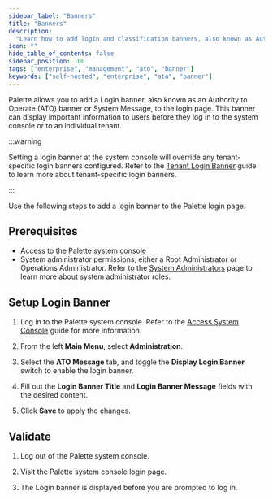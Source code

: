 ```yaml
---
sidebar_label: "Banners"
title: "Banners"
description:
  "Learn how to add login and classification banners, also known as Authority to Operate (ATO) banners, in Palette."
icon: ""
hide_table_of_contents: false
sidebar_position: 100
tags: ["enterprise", "management", "ato", "banner"]
keywords: ["self-hosted", "enterprise", "ato", "banner"]
---
```


Palette allows you to add a Login banner, also known as an Authority to Operate (ATO) banner or System Message, to the
login page. This banner can display important information to users before they log in to the system console or to an
individual tenant.

:::warning

Setting a login banner at the system console will override any tenant-specific login banners configured. Refer to the
[Tenant Login Banner](../../tenant-settings/login-banner.md) guide to learn more about tenant-specific login banners.

:::

Use the following steps to add a login banner to the Palette login page.

## Prerequisites

- Access to the Palette [system console](../system-management/system-management.md#access-the-system-console)
- System administrator permissions, either a Root Administrator or Operations Administrator. Refer to the
  [System Administrators](../system-management/account-management/account-management.md#system-administrators) page to
  learn more about system administrator roles.

## Setup Login Banner

1. Log in to the Palette system console. Refer to the
   [Access System Console](../system-management/system-management.md#access-the-system-console) guide for more
   information.

2. From the left **Main Menu**, select **Administration**.

3. Select the **ATO Message** tab, and toggle the **Display Login Banner** switch to enable the login banner.

4. Fill out the **Login Banner Title** and **Login Banner Message** fields with the desired content.

5. Click **Save** to apply the changes.

## Validate

1. Log out of the Palette system console.

2. Visit the Palette system console login page.

3. The Login banner is displayed before you are prompted to log in.
